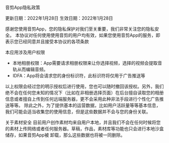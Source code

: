 音剪App隐私政策

更新日期：2022年1月28日
生效日期：2022年1月28日

感谢您使用音剪App，您的隐私保护对我们至关重要，我们非常关注您的隐私安全。
本协议对任何使用使用音剪的用户均有效，如果您使用音剪App的服务，即表示您已经同意并且接受本协议的各项条款

本应用涉及用户权限
 - 本地相册权限：App需要请求相册权限来让你选择视频，选择的视频会提取音轨从而编辑音频。
 - IDFA：App将会请求您的身份标识符，此标识符将仅用于广告推送等

以上权限会经过您的明示授权后进行使用，您也可以随时撤回该授权。另外，我们绝不会在任何您未知的情况下（比如在非相册选择页面）在后台擅自读取您的相册信息或者擅自上传到任何远端服务器，更不会采用此种非法手段进行个性化广告推送等等。
除此之外，为了提供基本的运营数据，比如用户活跃量等等基本信息，我们可能会适当收集您的使用信息，但是这些数据并不会与您的身份关联。

关于素材安全
目前用户创作素材均来自用户本地，并且我们不会在任何时候将您的素材上传网络或者任何服务器。草稿，作品，素材库等功能也只会进行本地沙盒储存，如果音剪App被
卸载，那么这些数据也将被一同删除。





